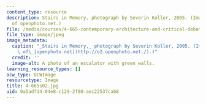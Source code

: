 ```yaml
---
content_type: resource
description: Stairs in Memory, photograph by Severin Koller, 2005. (Image courtesy
  of openphoto.net.)
file: /media/courses/4-665-contemporary-architecture-and-critical-debate-spring-2002/9a5adfd404e8c1292f80aec22537cab8_4-665s02.jpg
file_type: image/jpeg
image_metadata:
  caption: "_Stairs in Memory,_ photograph by Severin Koller, 2005. (Image courtesy\
    \ of\_[openphoto.net](http://o2.openphoto.net./).)"
  credit: ''
  image-alt: A photo of an escalator with green walls.
learning_resource_types: []
ocw_type: OCWImage
resourcetype: Image
title: 4-665s02.jpg
uid: 9a5adfd4-04e8-c129-2f80-aec22537cab8
---
```

